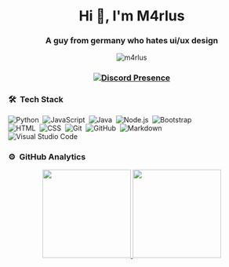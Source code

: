 <h1 align="center">Hi 👋, I'm M4rlus</h1>
<h3 align="center">A guy from germany who hates ui/ux design</h3>
<p align="center"> <img src="https://komarev.com/ghpvc/?username=m4rlus&label=Profile%20views&color=0e75b6&style=flat" alt="m4rlus" /></p>
<h3 align="center">
  
  [![Discord Presence](https://lanyard-profile-readme.vercel.app/api/292712398887059457)](https://discord.com/users/292712398887059457)

</h3>



### 🛠 &nbsp;Tech Stack

![Python](https://img.shields.io/badge/-Python-05122A?style=flat&logo=python)&nbsp;
![JavaScript](https://img.shields.io/badge/-JavaScript-05122A?style=flat&logo=javascript)&nbsp;
![Java](https://img.shields.io/badge/-Java-05122A?style=flat&logo=Java&logoColor=FFA518)&nbsp;
![Node.js](https://img.shields.io/badge/-Node.js-05122A?style=flat&logo=node.js)&nbsp;
![Bootstrap](https://img.shields.io/badge/-Bootstrap-05122A?style=flat&logo=bootstrap&logoColor=563D7C)\
![HTML](https://img.shields.io/badge/-HTML-05122A?style=flat&logo=HTML5)&nbsp;
![CSS](https://img.shields.io/badge/-CSS-05122A?style=flat&logo=CSS3&logoColor=1572B6)&nbsp;
![Git](https://img.shields.io/badge/-Git-05122A?style=flat&logo=git)&nbsp;
![GitHub](https://img.shields.io/badge/-GitHub-05122A?style=flat&logo=github)&nbsp;
![Markdown](https://img.shields.io/badge/-Markdown-05122A?style=flat&logo=markdown)\
![Visual Studio Code](https://img.shields.io/badge/-Visual%20Studio%20Code-05122A?style=flat&logo=visual-studio-code&logoColor=007ACC)&nbsp;

### ⚙️ &nbsp;GitHub Analytics

<p align="center">
<a href="https://github.com/m4rlus">
  <img height="180em" src="https://github-readme-stats-eight-theta.vercel.app/api?username=m4rlus&show_icons=true&theme=algolia&include_all_commits=true&count_private=true"/>
  <img height="180em" src="https://github-readme-stats-eight-theta.vercel.app/api/top-langs/?username=m4rlus&layout=compact&langs_count=8&theme=algolia"/>
</a>
</p>
